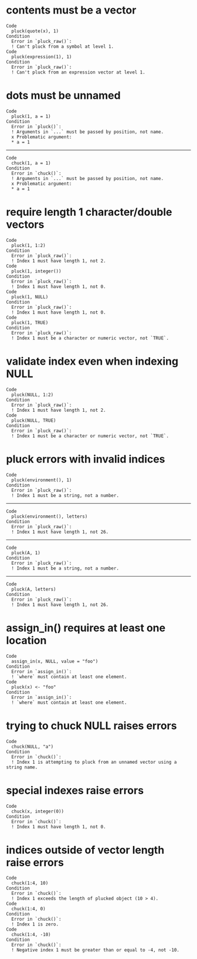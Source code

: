 # contents must be a vector

    Code
      pluck(quote(x), 1)
    Condition
      Error in `pluck_raw()`:
      ! Can't pluck from a symbol at level 1.
    Code
      pluck(expression(1), 1)
    Condition
      Error in `pluck_raw()`:
      ! Can't pluck from an expression vector at level 1.

# dots must be unnamed

    Code
      pluck(1, a = 1)
    Condition
      Error in `pluck()`:
      ! Arguments in `...` must be passed by position, not name.
      x Problematic argument:
      * a = 1

---

    Code
      chuck(1, a = 1)
    Condition
      Error in `chuck()`:
      ! Arguments in `...` must be passed by position, not name.
      x Problematic argument:
      * a = 1

# require length 1 character/double vectors

    Code
      pluck(1, 1:2)
    Condition
      Error in `pluck_raw()`:
      ! Index 1 must have length 1, not 2.
    Code
      pluck(1, integer())
    Condition
      Error in `pluck_raw()`:
      ! Index 1 must have length 1, not 0.
    Code
      pluck(1, NULL)
    Condition
      Error in `pluck_raw()`:
      ! Index 1 must have length 1, not 0.
    Code
      pluck(1, TRUE)
    Condition
      Error in `pluck_raw()`:
      ! Index 1 must be a character or numeric vector, not `TRUE`.

# validate index even when indexing NULL

    Code
      pluck(NULL, 1:2)
    Condition
      Error in `pluck_raw()`:
      ! Index 1 must have length 1, not 2.
    Code
      pluck(NULL, TRUE)
    Condition
      Error in `pluck_raw()`:
      ! Index 1 must be a character or numeric vector, not `TRUE`.

# pluck errors with invalid indices

    Code
      pluck(environment(), 1)
    Condition
      Error in `pluck_raw()`:
      ! Index 1 must be a string, not a number.

---

    Code
      pluck(environment(), letters)
    Condition
      Error in `pluck_raw()`:
      ! Index 1 must have length 1, not 26.

---

    Code
      pluck(A, 1)
    Condition
      Error in `pluck_raw()`:
      ! Index 1 must be a string, not a number.

---

    Code
      pluck(A, letters)
    Condition
      Error in `pluck_raw()`:
      ! Index 1 must have length 1, not 26.

# assign_in() requires at least one location

    Code
      assign_in(x, NULL, value = "foo")
    Condition
      Error in `assign_in()`:
      ! `where` must contain at least one element.
    Code
      pluck(x) <- "foo"
    Condition
      Error in `assign_in()`:
      ! `where` must contain at least one element.

# trying to chuck NULL raises errors

    Code
      chuck(NULL, "a")
    Condition
      Error in `chuck()`:
      ! Index 1 is attempting to pluck from an unnamed vector using a string name.

# special indexes raise errors

    Code
      chuck(x, integer(0))
    Condition
      Error in `chuck()`:
      ! Index 1 must have length 1, not 0.

# indices outside of vector length raise errors

    Code
      chuck(1:4, 10)
    Condition
      Error in `chuck()`:
      ! Index 1 exceeds the length of plucked object (10 > 4).
    Code
      chuck(1:4, 0)
    Condition
      Error in `chuck()`:
      ! Index 1 is zero.
    Code
      chuck(1:4, -10)
    Condition
      Error in `chuck()`:
      ! Negative index 1 must be greater than or equal to -4, not -10.

